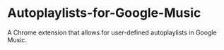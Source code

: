 # Autoplaylists-for-Google-Music
A Chrome extension that allows for user-defined autoplaylists in Google Music.
